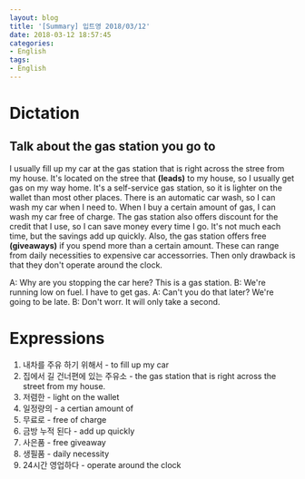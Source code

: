 ```yaml
---
layout: blog
title: '[Summary] 입트영 2018/03/12'
date: 2018-03-12 18:57:45
categories:
- English
tags:
- English
---
```


# Dictation
## Talk about the gas station you go to

I usually fill up my car at the gas station that is right across the stree from my house. It's located on the stree that **(leads)** to my house, so I usually get gas on my way home. It's a self-service gas station, so it is lighter on the wallet than most other places. There is an automatic car wash, so I can wash my car when I need to. When I buy a certain amount of gas, I can wash my car free of charge. The gas station also offers discount for the credit that I use, so I can save money every time I go. It's not much each time, but the savings add up quickly. Also, the gas station offers free **(giveaways)** if you spend more than a certain amount. These can range from daily necessities to expensive car accessorries. Then only drawback is that they don't operate around the clock.

A: Why are you stopping the car here? This is a gas station.
B: We're running low on fuel. I have to get gas.
A: Can't you do that later? We're going to be late.
B: Don't worr. It will only take a second.

# Expressions

1. 내차를 주유 하기 위해서 - to fill up my car
2. 집에서 길 건너편에 있는 주유소 - the gas station that is right across the street from my house.
3. 저렴한 - light on the wallet
4. 일정량의 - a certian amount of
5. 무료로 - free of charge
6. 금방 누적 된다 - add up quickly
7. 사은품 - free giveaway
8. 생필품 - daily necessity
9. 24시간 영업하다 - operate around the clock